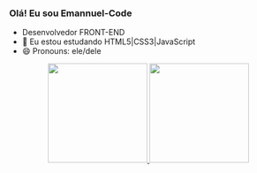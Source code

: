### Olá! Eu sou Emannuel-Code

- Desenvolvedor FRONT-END
- 🌱 Eu estou estudando HTML5|CSS3|JavaScript
- 😄 Pronouns: ele/dele
<div align="center">
  <a href="https://github.com/emannuel-code">
  <img height="180em" src="https://github-readme-stats.vercel.app/api?username=emannuel-code&show_icons=true&theme=fantasy&include_all_commits=true&count_private=true"/>
  <img height="180em" src="https://github-readme-stats.vercel.app/api/top-langs/?username=emannuel-code&layout=compact&langs_count=7&theme=fantasy"/>
</div>

